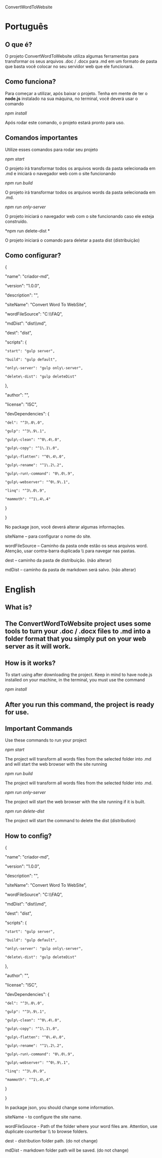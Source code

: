 ConvertWordToWebsite

# <a id="_Toc504849614"></a>Português

## <a id="_Toc504849615"></a>O que é?

O projeto ConvertWordToWebsite utiliza algumas ferramentas para transformar os seus arquivos \.doc / \.docx para \.md em um formato de pasta que basta você colocar no seu servidor web que ele funcionará\.

## <a id="_Toc504849616"></a>Como funciona?

Para começar a utilizar, após baixar o projeto\. Tenha em mente de ter o __node\.js__ instalado na sua máquina, no terminal, você deverá usar o comando 

*npm install*

Após rodar este comando, o projeto estará pronto para uso\.

## <a id="_Toc504849617"></a>Comandos importantes

Utilize esses comandos para rodar seu projeto

*npm start*

O projeto irá transformar todos os arquivos words da pasta selecionada em \.md e iniciará o navegador web com o site funcionando

*npm run build*

O projeto irá transformar todos os arquivos words da pasta selecionada em \.md\.

*npm run only\-server*

O projeto iniciará o navegador web com o site funcionando caso ele esteja construído\.

*npm run delete\-dist *

O projeto iniciará o comando para deletar a pasta dist \(distribuição\)

## <a id="_Toc504849618"></a>Como configurar?

\{

  "name": "criador\-md",

  "version": "1\.0\.0",

  "description": "",

  "siteName": "Convert Word To WebSite",

  "wordFileSource": "C:\\\\FAQ",

  "mdDist": "dist\\\\md",

  "dest": "dist",

  "scripts": \{

    "start": "gulp server",

    "build": "gulp default",

    "only\-server": "gulp only\-server",

    "delete\-dist": "gulp deleteDist"

  \},

  "author": "",

  "license": "ISC",

  "devDependencies": \{

    "del": "^3\.0\.0",

    "gulp": "^3\.9\.1",

    "gulp\-clean": "^0\.4\.0",

    "gulp\-copy": "^1\.1\.0",

    "gulp\-flatten": "^0\.4\.0",

    "gulp\-rename": "^1\.2\.2",

    "gulp\-run\-command": "0\.0\.9",

    "gulp\-webserver": "^0\.9\.1",

    "linq": "^3\.0\.9",

    "mammoth": "^1\.4\.4"

  \}

\}

No package json, você deverá alterar algumas informações\.

siteName – para configurar o nome do site\.

wordFileSource – Caminho da pasta onde estão os seus arquivos word\. Atenção, usar contra\-barra duplicada \\\\ para navegar nas pastas\.

dest – caminho da pasta de distribuição\. \(não alterar\)

mdDist – caminho da pasta de markdown será salvo\. \(não alterar\)

# <a id="_Toc504849619"></a>English

## <a id="_Toc504849620"></a>What is?

## <a id="_Toc504849621"></a>The ConvertWordToWebsite project uses some tools to turn your \.doc / \.docx files to \.md into a folder format that you simply put on your web server as it will work\.

## <a id="_Toc504849622"></a>How is it works?

To start using after downloading the project\. Keep in mind to have node\.js installed on your machine, in the terminal, you must use the command

*npm install*

## <a id="_Toc504849623"></a>After you run this command, the project is ready for use\.

## <a id="_Toc504849624"></a>Important Commands

Use these commands to run your project

*npm start*

The project will transform all words files from the selected folder into \.md and will start the web browser with the site running

*npm run build*

The project will transform all words files from the selected folder into \.md\.

*npm run only\-server*

The project will start the web browser with the site running if it is built\.

*npm run delete\-dist*

The project will start the command to delete the dist \(distribution\)

## <a id="_Toc504849625"></a>How to config?

\{

  "name": "criador\-md",

  "version": "1\.0\.0",

  "description": "",

  "siteName": "Convert Word To WebSite",

  "wordFileSource": "C:\\\\FAQ",

  "mdDist": "dist\\\\md",

  "dest": "dist",

  "scripts": \{

    "start": "gulp server",

    "build": "gulp default",

    "only\-server": "gulp only\-server",

    "delete\-dist": "gulp deleteDist"

  \},

  "author": "",

  "license": "ISC",

  "devDependencies": \{

    "del": "^3\.0\.0",

    "gulp": "^3\.9\.1",

    "gulp\-clean": "^0\.4\.0",

    "gulp\-copy": "^1\.1\.0",

    "gulp\-flatten": "^0\.4\.0",

    "gulp\-rename": "^1\.2\.2",

    "gulp\-run\-command": "0\.0\.9",

    "gulp\-webserver": "^0\.9\.1",

    "linq": "^3\.0\.9",

    "mammoth": "^1\.4\.4"

  \}

\}

In package json, you should change some information\.

siteName \- to configure the site name\.

wordFileSource \- Path of the folder where your word files are\. Attention, use duplicate counterbar \\\\ to browse folders\.

dest \- distribution folder path\. \(do not change\)

mdDist \- markdown folder path will be saved\. \(do not change\)

